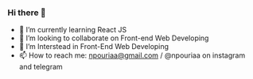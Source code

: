 ### Hi there 👋

<!-- **npouriaa/npouriaa** is a ✨ _special_ ✨ repository because its `README.md` (this file) appears on your GitHub profile. -->

- 🌱 I’m currently learning React JS
- 👯 I’m looking to collaborate on Front-end Web Developing
- 👀 I’m Interstead in Front-End Web Developing
- 📫 How to reach me: npouriaa@gmail.com / @npouriaa on instagram and telegram

